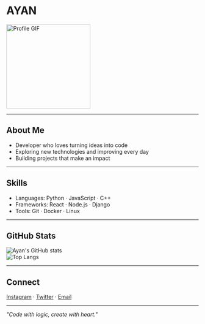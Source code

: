 # AYAN

<img src="https://tenor.com/or9tSsL46L9.gif" width="220" alt="Profile GIF" />

---

## About Me  
- Developer who loves turning ideas into code  
- Exploring new technologies and improving every day  
- Building projects that make an impact  

---

## Skills  
- Languages: Python · JavaScript · C++  
- Frameworks: React · Node.js · Django  
- Tools: Git · Docker · Linux  

---

## GitHub Stats  
![Ayan's GitHub stats](https://github-readme-stats.vercel.app/api?username=xnx6x&show_icons=true&theme=dark)  
![Top Langs](https://github-readme-stats.vercel.app/api/top-langs/?username=xnx6x&layout=compact&theme=dark)  

---

## Connect  
[Instagram](https://instagram.com/aynx6x) · [Twitter](https://twitter.com/aynx6x) · [Email](mailto:your@email.com)  

---

*"Code with logic, create with heart."*
